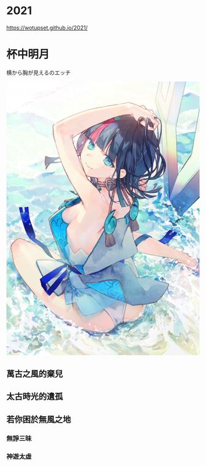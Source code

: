 # 2021
https://wotupset.github.io/2021/
# 杯中明月
横から胸が見えるのエッチ

![宇津見エリセ](./Utsumi_Erice.png)

## 萬古之風的棄兒
## 太古時光的遺孤
## 若你困於無風之地
### 無諍三昧
### 神遊太虛
